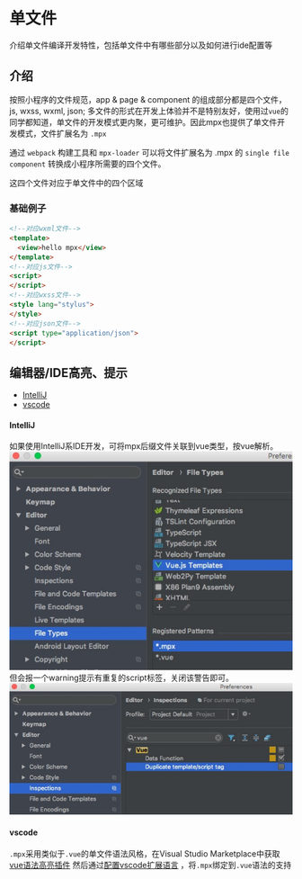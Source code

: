 # 单文件

介绍单文件编译开发特性，包括单文件中有哪些部分以及如何进行ide配置等

## 介绍

按照小程序的文件规范，app & page & component 的组成部分都是四个文件，js, wxss, wxml, json; 多文件的形式在开发上体验并不是特别友好，使用过`vue`的同学都知道，单文件的开发模式更内聚，更可维护。因此mpx也提供了单文件开发模式，文件扩展名为 `.mpx`

通过 `webpack` 构建工具和 `mpx-loader` 可以将文件扩展名为 .mpx 的 `single file component` 转换成小程序所需要的四个文件。

这四个文件对应于单文件中的四个区域

### 基础例子

```html
<!--对应wxml文件-->
<template>
  <view>hello mpx</view>
</template>
<!--对应js文件-->
<script>
</script>
<!--对应wxss文件-->
<style lang="stylus">
</style>
<!--对应json文件-->
<script type="application/json">
</script>
```

## 编辑器/IDE高亮、提示

- [IntelliJ](what-is-single-file.md#IntelliJ)
- [vscode](what-is-single-file.md#vscode)

#### IntelliJ

如果使用IntelliJ系IDE开发，可将mpx后缀文件关联到vue类型，按vue解析。  
![关联文件类型](../images/start-tips2.png)  
但会报一个warning提示有重复的script标签，关闭该警告即可。  
![关闭警告](../images/start-tips1.png)


#### vscode

`.mpx`采用类似于`.vue`的单文件语法风格，在Visual Studio Marketplace中获取[vue语法高亮插件](https://marketplace.visualstudio.com/items?itemName=liuji-jim.vue)
然后通过[配置vscode扩展语言](https://code.visualstudio.com/docs/languages/overview#_adding-a-file-extension-to-a-language)
，将`.mpx`绑定到`.vue`语法的支持
